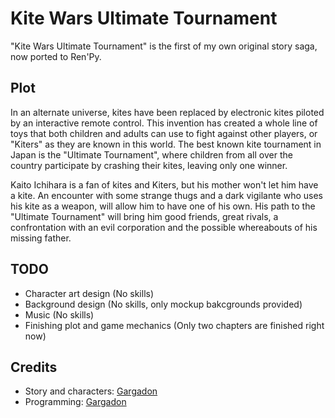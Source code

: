 # Kite Wars Ultimate Tournament
"Kite Wars Ultimate Tournament" is the first of my own original story saga, now ported to Ren'Py.

## Plot
In an alternate universe, kites have been replaced by electronic kites piloted by an interactive remote control. This invention has created a whole line of toys that both children and adults can use to fight against other players, or "Kiters" as they are known in this world. The best known kite tournament in Japan is the "Ultimate Tournament", where children from all over the country participate by crashing their kites, leaving only one winner.

Kaito Ichihara is a fan of kites and Kiters, but his mother won't let him have a kite. An encounter with some strange thugs and a dark vigilante who uses his kite as a weapon, will allow him to have one of his own. His path to the "Ultimate Tournament" will bring him good friends, great rivals, a confrontation with an evil corporation and the possible whereabouts of his missing father.

## TODO
* Character art design (No skills)
* Background design (No skills, only mockup bakcgrounds provided)
* Music (No skills)
* Finishing plot and game mechanics (Only two chapters are finished right now)

## Credits
* Story and characters: [Gargadon](https://github.com/Gargadon)
* Programming: [Gargadon](https://github.com/Gargadon)
